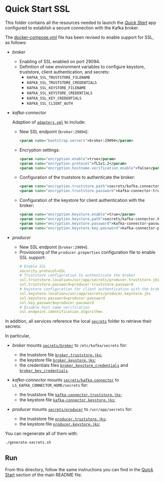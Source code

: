 # Quick Start SSL

This folder contains all the resources needed to launch the [_Quick Start_](../../README.md#quick-start) app configured to establish a secure connection with the Kafka broker.

The [docker-compose.yml](docker-compose.yml) file has been revised to enable support for SSL, as follows:

- _broker_
  - Enabling of SSL enabled on port 29094.
  - Definition of new environment variables to configure keystore, truststore, client authentication, and secrets:
    - `KAFKA_SSL_TRUSTSTORE_FILENAME`
    - `KAFKA_SSL_TRUSTSTORE_CREDENTIALS`
    - `KAFKA_SSL_KEYSTORE_FILENAME`
    - `KAFKA_SSL_KEYSTORE_CREDENTIALS`
    - `KAFKA_SSL_KEY_CREDENTIALS`
    - `KAFKA_SSL_CLIENT_AUTH`

- _kafka-connector_

  Adaption of [`adapters.xml`](./adapters.xml) to include:
  - New SSL endpoint (`broker:29094`):
    ```xml
    <param name="bootstrap.servers">broker:29094</param>
    ```

  - Encryption settings:
    ```xml
    <param name="encryption.enable">true</param>
    <param name="encryption.protocol">TLSv1.2</param>
    <param name="encryption.hostname.verification.enable">false</param>
    ```

  - Configuration of the truststore to authenticate the broker:
    ```xml
    <param name="encryption.truststore.path">secrets/kafka.connector.truststore.jks</param>
    <param name="encryption.truststore.password">kafka-connector-truststore-password</param>
    ```

  - Configuration of the keystore for client authentication with the broker:
    ```xml
    <param name="encryption.keystore.enable">true</param>
    <param name="encryption.keystore.path">secrets/kafka-connector.keystore.jks</param>
    <param name="encryption.keystore.password">kafka-connector-password</param>
    <param name="encryption.keystore.key.password">kafka-connector-password</param>
    ```

- _producer_
  - New SSL endpoint (`broker:29094`).
  - Provisioning of the `producer.properties` configuration file to enable SSL support:
    ```yaml
    # Enable SSL
    security.protocol=SSL
    # Truststore configuration to authenticate the broker
    ssl.truststore.location=/usr/app/secrets/producer.truststore.jks
    ssl.truststore.password=producer-truststore-password
    # Keystore configuration for client authentication with the broker
    ssl.keystore.location=/usr/app/secrets/producer.keystore.jks
    ssl.keystore.password=producer-password
    ssl.key.password=producer-password
    # Disable host name verification
    ssl.endpoint.identification.algorithm=
    ```  

In addition, all services reference the local [`secrets`](../compose-templates/secrets/) folder to retrieve their secrets:

In particular, 

- _broker_ mounts [`secrets/broker`](../compose-templates/secrets/broker/) to `/etc/kafka/secrets` for:
  - the truststore file [`broker.truststore.jks`](../compose-templates/secrets/broker/broker.truststore.jks);
  - the keystore file [`broker.keystore.jks`](../compose-templates/secrets/broker/broker.keystore.jks);
  - the credentials files [`broker_keystore_credentials`](../compose-templates/secrets/broker/broker_keystore_credentials) and [`broker_key_credentials`](../compose-templates/secrets/broker/broker_key_credentials).

- _kafka-connector_ mounts [`secrets/kafka-connector`](../compose-templates/secrets/kafka-connector/) to `LS_KAFKA_CONNECTOR_HOME/secrets` for:
  -  the truststore file [`kafka-connector.truststore.jks`](../compose-templates/secrets/kafka-connector/kafka-connector.truststore.jks);
  -  the keystore file [`kafka-connector.keystore.jks`](../compose-templates/secrets/kafka-connector/kafka-connector.keystore.jks);

- _producer_ mounts [`secrets/producer`](../compose-templates/secrets/producer/) to `/usr/app/secrets` for:
  -  the truststore file [`producer.truststore.jks`](../compose-templates/secrets/producer/producer.truststore.jks);
  -  the keystore file [`producer.keystore.jks`](../compose-templates/secrets/producer/producer.keystore.jks);

You can regenerate all of them with:

```sh
./generate-secrets.sh
```

## Run

From this directory, follow the same instructions you can find in the [Quick Start](../../README.md#run) section of the main README file.
